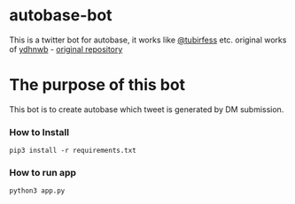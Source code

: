 # autobase-bot
This is a twitter bot for autobase, it works like [@tubirfess](https://twitter.com/tubirfess) etc.
original works of [ydhnwb](https://github.com/ydhnwb) - [original repository](https://github.com/ydhnwb/autodm_base)

# The purpose of this bot
This bot is to create autobase which tweet is generated by DM submission.

### How to Install

```
pip3 install -r requirements.txt
```

### How to run app

```
python3 app.py
```
